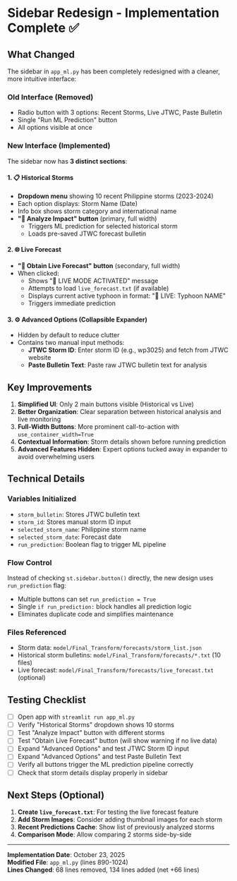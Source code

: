 # Sidebar Redesign - Implementation Complete ✅

## What Changed

The sidebar in `app_ml.py` has been completely redesigned with a cleaner, more intuitive interface:

### Old Interface (Removed)
- Radio button with 3 options: Recent Storms, Live JTWC, Paste Bulletin
- Single "Run ML Prediction" button
- All options visible at once

### New Interface (Implemented)
The sidebar now has **3 distinct sections**:

#### 1. 📋 Historical Storms
- **Dropdown menu** showing 10 recent Philippine storms (2023-2024)
- Each option displays: Storm Name (Date)
- Info box shows storm category and international name
- **"🚀 Analyze Impact" button** (primary, full width)
  - Triggers ML prediction for selected historical storm
  - Loads pre-saved JTWC forecast bulletin

#### 2. 🌐 Live Forecast
- **"📡 Obtain Live Forecast" button** (secondary, full width)
- When clicked:
  - Shows "🔴 LIVE MODE ACTIVATED" message
  - Attempts to load `live_forecast.txt` (if available)
  - Displays current active typhoon in format: "🔴 LIVE: Typhoon NAME"
  - Triggers immediate prediction

#### 3. ⚙️ Advanced Options (Collapsible Expander)
- Hidden by default to reduce clutter
- Contains two manual input methods:
  - **JTWC Storm ID**: Enter storm ID (e.g., wp3025) and fetch from JTWC website
  - **Paste Bulletin Text**: Paste raw JTWC bulletin text for analysis

## Key Improvements

1. **Simplified UI**: Only 2 main buttons visible (Historical vs Live)
2. **Better Organization**: Clear separation between historical analysis and live monitoring
3. **Full-Width Buttons**: More prominent call-to-action with `use_container_width=True`
4. **Contextual Information**: Storm details shown before running prediction
5. **Advanced Features Hidden**: Expert options tucked away in expander to avoid overwhelming users

## Technical Details

### Variables Initialized
- `storm_bulletin`: Stores JTWC bulletin text
- `storm_id`: Stores manual storm ID input
- `selected_storm_name`: Philippine storm name
- `selected_storm_date`: Forecast date
- `run_prediction`: Boolean flag to trigger ML pipeline

### Flow Control
Instead of checking `st.sidebar.button()` directly, the new design uses `run_prediction` flag:
- Multiple buttons can set `run_prediction = True`
- Single `if run_prediction:` block handles all prediction logic
- Eliminates duplicate code and simplifies maintenance

### Files Referenced
- Storm data: `model/Final_Transform/forecasts/storm_list.json`
- Historical storm bulletins: `model/Final_Transform/forecasts/*.txt` (10 files)
- Live forecast: `model/Final_Transform/forecasts/live_forecast.txt` (optional)

## Testing Checklist

- [ ] Open app with `streamlit run app_ml.py`
- [ ] Verify "Historical Storms" dropdown shows 10 storms
- [ ] Test "Analyze Impact" button with different storms
- [ ] Test "Obtain Live Forecast" button (will show warning if no live data)
- [ ] Expand "Advanced Options" and test JTWC Storm ID input
- [ ] Expand "Advanced Options" and test Paste Bulletin Text
- [ ] Verify all buttons trigger the ML prediction pipeline correctly
- [ ] Check that storm details display properly in sidebar

## Next Steps (Optional)

1. **Create `live_forecast.txt`**: For testing the live forecast feature
2. **Add Storm Images**: Consider adding thumbnail images for each storm
3. **Recent Predictions Cache**: Show list of previously analyzed storms
4. **Comparison Mode**: Allow comparing 2 storms side-by-side

---

**Implementation Date**: October 23, 2025  
**Modified File**: `app_ml.py` (lines 890-1024)  
**Lines Changed**: 68 lines removed, 134 lines added (net +66 lines)
